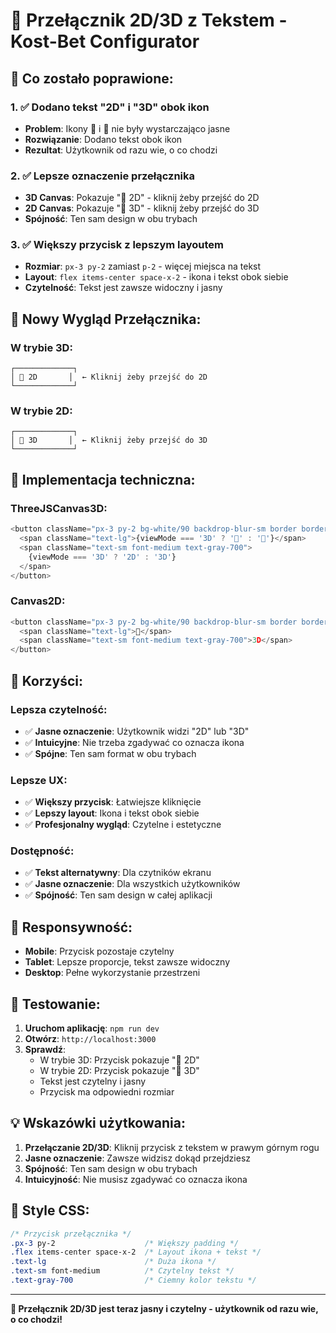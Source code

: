 # 🎯 Przełącznik 2D/3D z Tekstem - Kost-Bet Configurator

## **🚀 Co zostało poprawione:**

### **1. ✅ Dodano tekst "2D" i "3D" obok ikon**
- **Problem**: Ikony 📐 i 🎨 nie były wystarczająco jasne
- **Rozwiązanie**: Dodano tekst obok ikon
- **Rezultat**: Użytkownik od razu wie, o co chodzi

### **2. ✅ Lepsze oznaczenie przełącznika**
- **3D Canvas**: Pokazuje "📐 2D" - kliknij żeby przejść do 2D
- **2D Canvas**: Pokazuje "🎨 3D" - kliknij żeby przejść do 3D
- **Spójność**: Ten sam design w obu trybach

### **3. ✅ Większy przycisk z lepszym layoutem**
- **Rozmiar**: `px-3 py-2` zamiast `p-2` - więcej miejsca na tekst
- **Layout**: `flex items-center space-x-2` - ikona i tekst obok siebie
- **Czytelność**: Tekst jest zawsze widoczny i jasny

## **🎨 Nowy Wygląd Przełącznika:**

### **W trybie 3D:**
```
┌─────────────┐
│ 📐 2D       │  ← Kliknij żeby przejść do 2D
└─────────────┘
```

### **W trybie 2D:**
```
┌─────────────┐
│ 🎨 3D       │  ← Kliknij żeby przejść do 3D
└─────────────┘
```

## **🔧 Implementacja techniczna:**

### **ThreeJSCanvas3D:**
```typescript
<button className="px-3 py-2 bg-white/90 backdrop-blur-sm border border-gray-200 rounded-lg shadow-sm hover:bg-white transition-colors flex items-center space-x-2">
  <span className="text-lg">{viewMode === '3D' ? '📐' : '🎨'}</span>
  <span className="text-sm font-medium text-gray-700">
    {viewMode === '3D' ? '2D' : '3D'}
  </span>
</button>
```

### **Canvas2D:**
```typescript
<button className="px-3 py-2 bg-white/90 backdrop-blur-sm border border-gray-200 rounded-lg shadow-sm hover:bg-white transition-colors flex items-center space-x-2">
  <span className="text-lg">🎨</span>
  <span className="text-sm font-medium text-gray-700">3D</span>
</button>
```

## **🎯 Korzyści:**

### **Lepsza czytelność:**
- ✅ **Jasne oznaczenie**: Użytkownik widzi "2D" lub "3D"
- ✅ **Intuicyjne**: Nie trzeba zgadywać co oznacza ikona
- ✅ **Spójne**: Ten sam format w obu trybach

### **Lepsze UX:**
- ✅ **Większy przycisk**: Łatwiejsze kliknięcie
- ✅ **Lepszy layout**: Ikona i tekst obok siebie
- ✅ **Profesjonalny wygląd**: Czytelne i estetyczne

### **Dostępność:**
- ✅ **Tekst alternatywny**: Dla czytników ekranu
- ✅ **Jasne oznaczenie**: Dla wszystkich użytkowników
- ✅ **Spójność**: Ten sam design w całej aplikacji

## **📱 Responsywność:**

- **Mobile**: Przycisk pozostaje czytelny
- **Tablet**: Lepsze proporcje, tekst zawsze widoczny
- **Desktop**: Pełne wykorzystanie przestrzeni

## **🧪 Testowanie:**

1. **Uruchom aplikację**: `npm run dev`
2. **Otwórz**: `http://localhost:3000`
3. **Sprawdź**:
   - W trybie 3D: Przycisk pokazuje "📐 2D"
   - W trybie 2D: Przycisk pokazuje "🎨 3D"
   - Tekst jest czytelny i jasny
   - Przycisk ma odpowiedni rozmiar

## **💡 Wskazówki użytkowania:**

1. **Przełączanie 2D/3D**: Kliknij przycisk z tekstem w prawym górnym rogu
2. **Jasne oznaczenie**: Zawsze widzisz dokąd przejdziesz
3. **Spójność**: Ten sam design w obu trybach
4. **Intuicyjność**: Nie musisz zgadywać co oznacza ikona

## **🎨 Style CSS:**

```css
/* Przycisk przełącznika */
.px-3 py-2                    /* Większy padding */
.flex items-center space-x-2  /* Layout ikona + tekst */
.text-lg                      /* Duża ikona */
.text-sm font-medium          /* Czytelny tekst */
.text-gray-700                /* Ciemny kolor tekstu */
```

---

**🎉 Przełącznik 2D/3D jest teraz jasny i czytelny - użytkownik od razu wie, o co chodzi!**





















